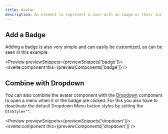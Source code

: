 ```yaml
---
title: Avatar
description: An element to represent a user with an image or their initials.
---
```


<script>
    import { Preview } from '$components';

    export let previewSnippets;
    export let previewComponents;
</script>


## Add a Badge

Adding a badge is also very simple and can easily be customized, as can be seen in this example.

<Preview previewSnippets={previewSnippets['badge']}>
    <svelte:component this={previewComponents['badge']} />
</Preview>

## Combine with Dropdown

You can also combine the avatar component with the [Dropdown](/docs/components/dropdown-menu) component to open a menu when it or the badge are clicked. For this you also have to deactivate the default Dropdown Menu button styles by setting the `btnStyle=""`.

<Preview previewSnippets={previewSnippets['dropdown']}>
    <svelte:component this={previewComponents['dropdown']} />
</Preview>